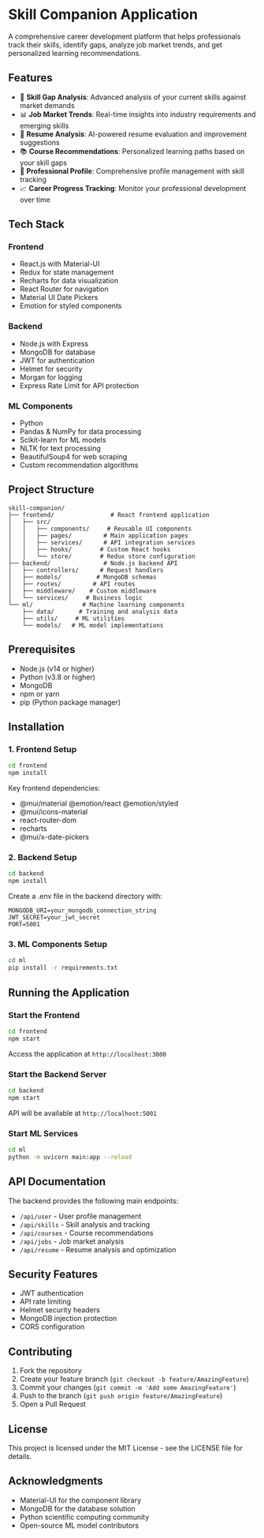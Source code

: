 # Skill Companion Application

A comprehensive career development platform that helps professionals track their skills, identify gaps, analyze job market trends, and get personalized learning recommendations.

## Features

- 🎯 **Skill Gap Analysis**: Advanced analysis of your current skills against market demands
- 📊 **Job Market Trends**: Real-time insights into industry requirements and emerging skills
- 📝 **Resume Analysis**: AI-powered resume evaluation and improvement suggestions
- 📚 **Course Recommendations**: Personalized learning paths based on your skill gaps
- 👤 **Professional Profile**: Comprehensive profile management with skill tracking
- 📈 **Career Progress Tracking**: Monitor your professional development over time

## Tech Stack

### Frontend
- React.js with Material-UI
- Redux for state management
- Recharts for data visualization
- React Router for navigation
- Material UI Date Pickers
- Emotion for styled components

### Backend
- Node.js with Express
- MongoDB for database
- JWT for authentication
- Helmet for security
- Morgan for logging
- Express Rate Limit for API protection

### ML Components
- Python
- Pandas & NumPy for data processing
- Scikit-learn for ML models
- NLTK for text processing
- BeautifulSoup4 for web scraping
- Custom recommendation algorithms

## Project Structure

```
skill-companion/
├── frontend/                # React frontend application
│   ├── src/
│   │   ├── components/     # Reusable UI components
│   │   ├── pages/         # Main application pages
│   │   ├── services/      # API integration services
│   │   ├── hooks/        # Custom React hooks
│   │   └── store/        # Redux store configuration
├── backend/               # Node.js backend API
│   ├── controllers/      # Request handlers
│   ├── models/          # MongoDB schemas
│   ├── routes/         # API routes
│   ├── middleware/    # Custom middleware
│   └── services/     # Business logic
└── ml/              # Machine learning components
    ├── data/       # Training and analysis data
    ├── utils/     # ML utilities
    └── models/   # ML model implementations
```

## Prerequisites

- Node.js (v14 or higher)
- Python (v3.8 or higher)
- MongoDB
- npm or yarn
- pip (Python package manager)

## Installation

### 1. Frontend Setup

```bash
cd frontend
npm install
```

Key frontend dependencies:
- @mui/material @emotion/react @emotion/styled
- @mui/icons-material
- react-router-dom
- recharts
- @mui/x-date-pickers

### 2. Backend Setup

```bash
cd backend
npm install
```

Create a .env file in the backend directory with:
```
MONGODB_URI=your_mongodb_connection_string
JWT_SECRET=your_jwt_secret
PORT=5001
```

### 3. ML Components Setup

```bash
cd ml
pip install -r requirements.txt
```

## Running the Application

### Start the Frontend

```bash
cd frontend
npm start
```
Access the application at `http://localhost:3000`

### Start the Backend Server

```bash
cd backend
npm start
```
API will be available at `http://localhost:5001`

### Start ML Services

```bash
cd ml
python -m uvicorn main:app --reload
```

## API Documentation

The backend provides the following main endpoints:

- `/api/user` - User profile management
- `/api/skills` - Skill analysis and tracking
- `/api/courses` - Course recommendations
- `/api/jobs` - Job market analysis
- `/api/resume` - Resume analysis and optimization

## Security Features

- JWT authentication
- API rate limiting
- Helmet security headers
- MongoDB injection protection
- CORS configuration

## Contributing

1. Fork the repository
2. Create your feature branch (`git checkout -b feature/AmazingFeature`)
3. Commit your changes (`git commit -m 'Add some AmazingFeature'`)
4. Push to the branch (`git push origin feature/AmazingFeature`)
5. Open a Pull Request

## License

This project is licensed under the MIT License - see the LICENSE file for details.

## Acknowledgments

- Material-UI for the component library
- MongoDB for the database solution
- Python scientific computing community
- Open-source ML model contributors